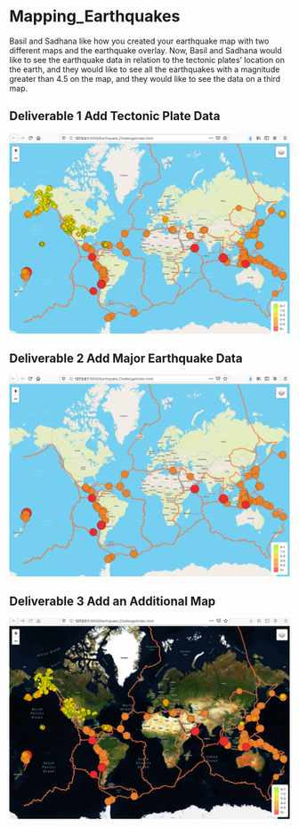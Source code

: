 # Mapping_Earthquakes
Basil and Sadhana like how you created your earthquake map with two different maps and the earthquake overlay. Now, Basil and Sadhana would like to see the earthquake data in relation to the tectonic plates’ location on the earth, and they would like to see all the earthquakes with a magnitude greater than 4.5 on the map, and they would like to see the data on a third map.

## Deliverable 1 Add Tectonic Plate Data

![tectonic](tectonic_plates.png)

## Deliverable 2 Add Major Earthquake Data

![major](major_quakes.png)

## Deliverable 3 Add an Additional Map

![dark](dark_nav.png)

